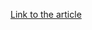 [Link to the article](https://enisa.europa.eu/publications/enisa-threat-landscape-for-ransomware-attacks)
